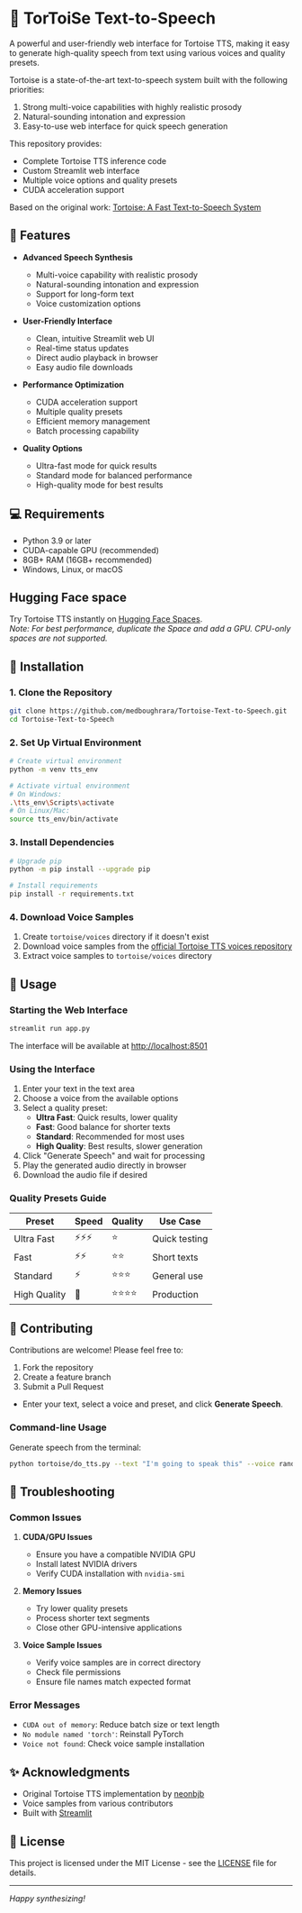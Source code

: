 # 🐢 TorToiSe Text-to-Speech

A powerful and user-friendly web interface for Tortoise TTS, making it easy to generate high-quality speech from text using various voices and quality presets.

Tortoise is a state-of-the-art text-to-speech system built with the following priorities:

1. Strong multi-voice capabilities with highly realistic prosody
2. Natural-sounding intonation and expression
3. Easy-to-use web interface for quick speech generation

This repository provides:
- Complete Tortoise TTS inference code
- Custom Streamlit web interface
- Multiple voice options and quality presets
- CUDA acceleration support

Based on the original work: [Tortoise: A Fast Text-to-Speech System](https://arxiv.org/abs/2305.07243)

## 🌟 Features

- **Advanced Speech Synthesis**
  - Multi-voice capability with realistic prosody
  - Natural-sounding intonation and expression
  - Support for long-form text
  - Voice customization options

- **User-Friendly Interface**
  - Clean, intuitive Streamlit web UI
  - Real-time status updates
  - Direct audio playback in browser
  - Easy audio file downloads

- **Performance Optimization**
  - CUDA acceleration support
  - Multiple quality presets
  - Efficient memory management
  - Batch processing capability

- **Quality Options**
  - Ultra-fast mode for quick results
  - Standard mode for balanced performance
  - High-quality mode for best results

## 💻 Requirements

- Python 3.9 or later
- CUDA-capable GPU (recommended)
- 8GB+ RAM (16GB+ recommended)
- Windows, Linux, or macOS

## Hugging Face space

Try Tortoise TTS instantly on [Hugging Face Spaces](https://huggingface.co/spaces/Manmay/tortoise-tts).  
*Note: For best performance, duplicate the Space and add a GPU. CPU-only spaces are not supported.*

## 🚀 Installation

### 1. Clone the Repository

```bash
git clone https://github.com/medboughrara/Tortoise-Text-to-Speech.git
cd Tortoise-Text-to-Speech
```

### 2. Set Up Virtual Environment

```bash
# Create virtual environment
python -m venv tts_env

# Activate virtual environment
# On Windows:
.\tts_env\Scripts\activate
# On Linux/Mac:
source tts_env/bin/activate
```

### 3. Install Dependencies

```bash
# Upgrade pip
python -m pip install --upgrade pip

# Install requirements
pip install -r requirements.txt
```

### 4. Download Voice Samples

1. Create `tortoise/voices` directory if it doesn't exist
2. Download voice samples from the [official Tortoise TTS voices repository](https://github.com/neonbjb/tortoise-tts-voices)
3. Extract voice samples to `tortoise/voices` directory

## 🎯 Usage

### Starting the Web Interface

```bash
streamlit run app.py
```

The interface will be available at [http://localhost:8501](http://localhost:8501)

### Using the Interface

1. Enter your text in the text area
2. Choose a voice from the available options
3. Select a quality preset:
   - **Ultra Fast**: Quick results, lower quality
   - **Fast**: Good balance for shorter texts
   - **Standard**: Recommended for most uses
   - **High Quality**: Best results, slower generation
4. Click "Generate Speech" and wait for processing
5. Play the generated audio directly in browser
6. Download the audio file if desired

### Quality Presets Guide

| Preset | Speed | Quality | Use Case |
|--------|--------|----------|-----------|
| Ultra Fast | ⚡️⚡️⚡️ | ⭐️ | Quick testing |
| Fast | ⚡️⚡️ | ⭐️⭐️ | Short texts |
| Standard | ⚡️ | ⭐️⭐️⭐️ | General use |
| High Quality | 🐢 | ⭐️⭐️⭐️⭐️ | Production |

## 🤝 Contributing

Contributions are welcome! Please feel free to:
1. Fork the repository
2. Create a feature branch
3. Submit a Pull Request
- Enter your text, select a voice and preset, and click **Generate Speech**.

### Command-line Usage

Generate speech from the terminal:

```bash
python tortoise/do_tts.py --text "I'm going to speak this" --voice random --preset fast
```

## 🔧 Troubleshooting

### Common Issues

1. **CUDA/GPU Issues**
   - Ensure you have a compatible NVIDIA GPU
   - Install latest NVIDIA drivers
   - Verify CUDA installation with `nvidia-smi`

2. **Memory Issues**
   - Try lower quality presets
   - Process shorter text segments
   - Close other GPU-intensive applications

3. **Voice Sample Issues**
   - Verify voice samples are in correct directory
   - Check file permissions
   - Ensure file names match expected format

### Error Messages

- `CUDA out of memory`: Reduce batch size or text length
- `No module named 'torch'`: Reinstall PyTorch
- `Voice not found`: Check voice sample installation

## ✨ Acknowledgments

- Original Tortoise TTS implementation by [neonbjb](https://github.com/neonbjb)
- Voice samples from various contributors
- Built with [Streamlit](https://streamlit.io/)

## 📝 License

This project is licensed under the MIT License - see the [LICENSE](LICENSE) file for details.

---

*Happy synthesizing!*
